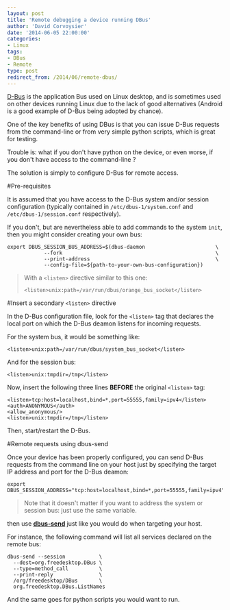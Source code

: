 ```yaml
---
layout: post
title: 'Remote debugging a device running DBus'
author: 'David Corvoysier'
date: '2014-06-05 22:00:00'
categories:
- Linux
tags:
- DBus
- Remote
type: post
redirect_from: /2014/06/remote-dbus/
---
```

[D-Bus](http://www.freedesktop.org/wiki/Software/dbus/) is the application Bus used on Linux desktop, and is sometimes used on other devices running Linux due to the lack of good alternatives (Android is a good example of D-Bus being adopted by chance).

One of the key benefits of using DBus is that you can issue D-Bus requests from the command-line or from very simple python scripts, which is great for testing.

Trouble is: what if you don't have python on the device, or even worse, if you don't have access to the command-line ?

<!--more-->

The solution is simply to configure D-Bus for remote access.

#Pre-requisites

It is assumed that you have access to the D-Bus system and/or session configuration (typically contained in `/etc/dbus-1/system.conf` and `/etc/dbus-1/session.conf` respectively).

If you don't, but are nevertheless able to add commands to the system `init`, then you might consider creating your own bus:

~~~
export DBUS_SESSION_BUS_ADDRESS=$(dbus-daemon                       \
            --fork                                                  \
            --print-address                                         \
            --config-file=${path-to-your-own-bus-configuration})
~~~

>With a `<listen>` directive similar to this one:
>~~~
><listen>unix:path=/var/run/dbus/orange_bus_socket</listen>
>~~~

#Insert a secondary `<listen>` directive

In the D-Bus configuration file, look for the `<listen>` tag that declares the local port on which the D-Bus deamon listens for incoming requests.

For the system bus, it would be something like:

~~~
<listen>unix:path=/var/run/dbus/system_bus_socket</listen>
~~~

And for the session bus:

~~~
<listen>unix:tmpdir=/tmp</listen>
~~~

Now, insert the following three lines __BEFORE__ the original `<listen>` tag:

~~~
<listen>tcp:host=localhost,bind=*,port=55555,family=ipv4</listen>
<auth>ANONYMOUS</auth>
<allow_anonymous/>
<listen>unix:tmpdir=/tmp</listen>
~~~

Then, start/restart the D-Bus.

#Remote requests using dbus-send

Once your device has been properly configured, you can send D-Bus requests from the command line on your host just by specifying the target IP address and port for the D-Bus deamon:

~~~
export DBUS_SESSION_ADDRESS="tcp:host=localhost,bind=*,port=55555,family=ipv4"
~~~

>Note that it doesn't matter if you want to address the system or session bus:
>just use the same variable.

then use [__dbus-send__](http://dbus.freedesktop.org/doc/dbus-send.1.html) just like you would do when targeting your host.

For instance, the following command will list all services declared on the remote bus:

~~~
dbus-send --session           \
  --dest=org.freedesktop.DBus \
  --type=method_call          \
  --print-reply               \
  /org/freedesktop/DBus       \
  org.freedesktop.DBus.ListNames
~~~

And the same goes for python scripts you would want to run.
